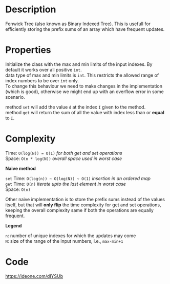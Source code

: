 # Description
Fenwick Tree (also known as Binary Indexed Tree). This is usefull for efficiently storing the prefix sums of an array which have frequent updates.

# Properties
Initialize the class with the max and min limits of the input indexes. By default it works over all positive `int`.    
data type of max and min limits is `int`. This restricts the allowed range of index numbers to be over `int` only.    
To change this behaviour we need to make changes in the implementation (which is good), otherwise we might end up with an overflow error in some scenario.

method `set` will add the value `d` at the index `I` given to the method.    
method `get` will return the sum of all the value with index less than or **equal** to `I`.

# Complexity

Time: `O(log(N)) = O(1)`  *for both get and set operations*    
Space: `O(n * log(N))`    *overall space used in worst case*

**Naive method**

`set` Time: `O(log(n)) ~ O(log(N)) ~ O(1)`     *insertion in an ordered map*    
`get` Time: `O(n)`          *iterate upto the last element in worst case*    
Space: `O(n)`

Other naive implementation is to store the prefix sums instead of the values itself, but that will **only flip** the time complexity for get and set operations, keeping the overall complexity same if both the operations are equally frequent.

__Legend__

`n`: number of unique indexes for which the updates may come    
`N`: size of the range of the input numbers, i.e., `max-min+1`

# Code
https://ideone.com/dIYSUb
